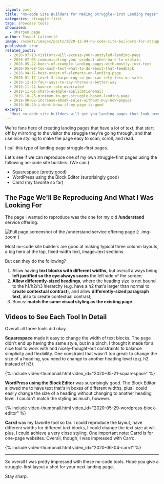 ```yaml
---
layout: post
title: "No-code Site Builders for Making Struggle-First Landing Pages"
categories: struggle-first
tags: showcase tools
showcased:
  - sharpen.page
author: Pascal Laliberté
image: /assets/images/posts/2020-12-04-no-code-site-builders-for-struggle-first-landing-pages.jpg
published: true
related_posts:
  - 2020-07-10-visitors-will-excuse-your-unstyled-landing-page
  - 2020-07-03-communicating-your-product-when-hard-to-explain
  - 2020-05-22-bunch-of-example-landing-pages-with-mostly-just-text
  - 2020-05-08-too-much-text-what-to-do-about-that-feedback
  - 2020-04-17-best-order-of-elements-on-landing-page
  - 2020-01-17-level-3-sharpening-so-you-can-rely-less-on-sales
  - 2019-12-13-four-ways-to-say-theres-a-better-way
  - 2019-11-22-bounce-rate-overrated
  - 2019-11-01-sharp-example-applicationemail
  - 2019-10-25-minimum-to-get-struggle-based-landing-page
  - 2019-08-02-increase-ebook-sales-without-buy-now-popups
  - 2019-06-20-i-dont-know-if-my-page-is-good
excerpt:
  "Most no-code site builders will get you landing pages that look pretty typical: here's the product, here's the call to action, here are the features, three column layouts, buy now. But I lean towards text-heavy, struggle-first landing pages that make visitors feel understood. I took three no-code site builders, and checked how they fared. (They come out pretty good)."
---
```


We're fans here of creating landing pages that have a lot of text, that start off by mirroring to the visitor the struggle they're going through, and that use nice styling to make the page easy to scan, scroll, and read.

I call this type of landing page struggle-first pages.

Let's see if we can reproduce one of my own struggle-first pages using the following no-code site builders. (We can.)

* Squarespace (pretty good)
* WordPress using the Block Editor (surprisingly good)
* Carrd (my favorite so far)

## The Page We'll Be Reproducing And What I Was Looking For

The page I wanted to reproduce was the one for my old **/understand** service offering.

![Full page screenshot of the /understand service offering page](/assets/images/posts/2020-12-04-no-code-site-builders-for-struggle-first-landing-pages-01.jpg)
{: .img-zoom }

Most no-code site builders are good at making typical three column layouts, a big hero at the top, fixed-width text, image+text sections.

But can they do the following?

1. Allow having **text blocks with different widths**, but overall always being **left justified so the eye always scans** the left side of the screen;
2. **Allow differently-sized headings**, where the heading size is not bound to the h1/h2/h3 hierarchy (e.g. have a h2 that's larger than normal to **create contextual contrast**), and allow **differently-sized paragraph text**, also to create contextual contrast;
3. Bonus: **match the same visual styling as the existing page**.

## Videos to See Each Tool In Detail

Overall all three tools did okay.

**Squarespace** made it easy to change the width of text blocks. The page didn't end up having the same style, but in a pinch, I thought it made for a nice tool to work with and nicely-thought-out constraints to balance simplicity and flexibility. One constraint that wasn't too great: to change the size of a heading, you need to change to another heading level (e.g. h2 instead of h3).

{% include video-thumbnail.html video_id="2020-05-21-squarespace" %}

**WordPress using the Block Editor** was surprisingly good. The Block Editor allowed me to have text that's in boxes of different widths, plus I could easily change the size of a heading without changing to another heading level. I couldn't match the styling as much, however.

{% include video-thumbnail.html video_id="2020-05-29-wordpress-block-editor" %}

**Carrd** was my favorite tool so far. I could reproduce the layout, have different widths for different text blocks, I could change the text size at will, plus, I could achieve a very close styling. One important note: Carrd is for one-page websites. Overall, though, I was impressed with Carrd.

{% include video-thumbnail.html video_id="2020-06-04-carrd" %}

---

So overall I was pretty impressed with these no-code tools. Hope you give a struggle-first layout a shot for your next landing page.

Stay sharp.
